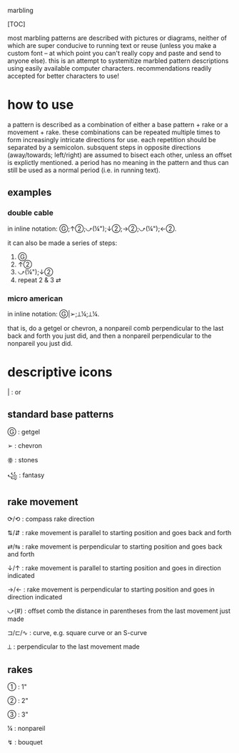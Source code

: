 marbling

[TOC]

most marbling patterns are described with pictures or diagrams, neither of which are super conducive to running text or reuse (unless you make a custom font – at which point you can't really copy and paste and send to anyone else). this is an attempt to systemitize marbled pattern descriptions using easily available computer characters. recommendations readily accepted for better characters to use!

# how to use

a pattern is described as a combination of either a base pattern + rake or a movement + rake. these combinations can be repeated multiple times to form increasingly intricate directions for use. each repetition should be separated by a semicolon. subsquent steps in opposite directions (away/towards; left/right) are assumed to bisect each other, unless an offset is explictly mentioned. a period has no meaning in the pattern and thus can still be used as a normal period (i.e. in running text).

## examples

### double cable

in inline notation: Ⓖ;↑②;⤻(¼");↓②;→②;⤻(¼");←②.

it can also be made a series of steps:

1. Ⓖ
2. ↑②
3. ⤻(¼");↓②
4. repeat 2 & 3 ⇄

### micro american

in inline notation: Ⓖ|➢;⟂¼;⟂¼.

that is, do a getgel or chevron, a nonpareil comb perpendicular to the last back and forth you just did, and then a nonpareil perpendicular to the nonpareil you just did.

# descriptive icons

|
: or

## standard base patterns

Ⓖ
: getgel

➢
: chevron

ꙮ
: stones

꧁
: fantasy

## rake movement

⟳/⟲
: compass rake direction

⇅/⇵
: rake movement is parallel to starting position and goes back and forth

⇄/⇆
: rake movement is perpendicular to starting position and goes back and forth

↓/↑
: rake movement is parallel to starting position and goes in direction indicated

→/←
: rake movement is perpendicular to starting position and goes in direction indicated

⤻(#)
: offset comb the distance in parentheses from the last movement just made

⊐/⊏/∿
: curve, e.g. square curve or an S-curve

⟂
: perpendicular to the last movement made

## rakes

①
: 1"

②
: 2"

③
: 3"

¼
: nonpareil

↯
: bouquet